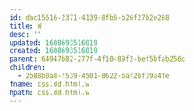 ```yaml
---
id: dac15616-2371-4139-8fb6-b26f27b2e288
title: W
desc: ''
updated: 1608693516019
created: 1608693516019
parent: 64947b82-277f-4f10-89f2-bef5bfab256c
children:
  - 2b88b0a8-f539-4501-8622-baf2bf39a4fe
fname: css.dd.html.w
hpath: css.dd.html.w
---
```



